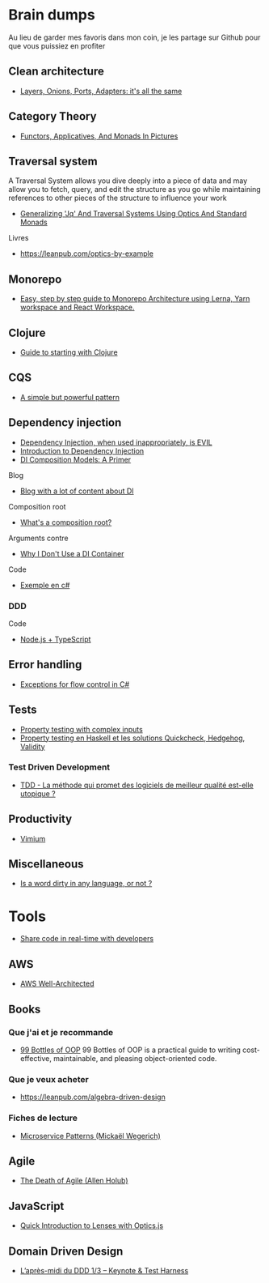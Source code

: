 # Brain dumps

Au lieu de garder mes favoris dans mon coin, je les partage sur Github pour que vous puissiez en profiter

## Clean architecture

- [Layers, Onions, Ports, Adapters: it's all the same](https://blog.ploeh.dk/2013/12/03/layers-onions-ports-adapters-its-all-the-same/)

## Category Theory

- [Functors, Applicatives, And Monads In Pictures](https://adit.io/posts/2013-04-17-functors,_applicatives,_and_monads_in_pictures.html)

## Traversal system

A Traversal System allows you dive deeply into a piece of data and may allow you to fetch, query, and edit the structure as you go while maintaining references to other pieces of the structure to influence your work

- [Generalizing 'Jq' And Traversal Systems Using Optics And Standard Monads](https://chrispenner.ca/posts/traversal-systems)

Livres

- https://leanpub.com/optics-by-example

## Monorepo

- [Easy, step by step guide to Monorepo Architecture using Lerna, Yarn workspace and React Workspace.](https://medium.com/@bijayshrestha/easy-step-by-step-guide-to-monorepo-architecture-using-lerna-yarn-workspace-and-react-workspace-5255d3e9447)

## Clojure

- [Guide to starting with Clojure](https://grison.me/2020/04/04/starting-with-clojure/)

## CQS

- [A simple but powerful pattern](https://www.dotnetcurry.com/patterns-practices/1461/command-query-separation-cqs)

## Dependency injection

- [Dependency Injection, when used inappropriately, is EVIL](https://www.tonymarston.net/php-mysql/dependency-injection-is-evil.html)
- [Introduction to Dependency Injection](https://kariera.future-processing.pl/blog/introduction-to-dependency-injection/)
- [DI Composition Models: A Primer](https://blogs.cuttingedge.it/steven/posts/2019/di-composition-models-primer/)

Blog

- [Blog with a lot of content about DI](https://blogs.cuttingedge.it/steven/)

Composition root

- [What's a composition root?](https://blog.ploeh.dk/2011/07/28/CompositionRoot/)

Arguments contre

- [Why I Don't Use a DI Container](https://khalilstemmler.com/articles/software-design-architecture/coding-without-di-container/)

Code

- [Exemple en c#](https://github.com/timsommer/cqs-dotnetcurry-sample/tree/master/Cqs.SampleApp.Console/Cqs.SampleApp.Core/IoC)

### DDD

Code
- [Node.js + TypeScript](https://github.com/stemmlerjs/white-label)

## Error handling

- [Exceptions for flow control in C#](https://enterprisecraftsmanship.com/posts/exceptions-for-flow-control/)

## Tests

- [Property testing with complex inputs](https://www.hillelwayne.com/post/property-testing-complex-inputs/)
- [Property testing en Haskell et les solutions Quickcheck, Hedgehog, Validity](https://www.fpcomplete.com/blog/quickcheck-hedgehog-validity/)

### Test Driven Development

- [TDD - La méthode qui promet des logiciels de meilleur qualité est-elle utopique ?](https://www.linkedin.com/pulse/tdd-la-m%25C3%25A9thode-qui-promet-des-logiciels-de-meilleur-lenselle)

## Productivity

- [Vimium](http://vimium.github.io/)

## Miscellaneous

- [Is a word dirty in any language, or not ?](http://wordsafety.com/)

# Tools

- [Share code in real-time with developers](https://codeshare.io/)

## AWS

- [AWS Well-Architected](https://aws.amazon.com/architecture/well-architected/)

## Books

### Que j'ai et je recommande

- [99 Bottles of OOP](https://sandimetz.com/99bottles)
99 Bottles of OOP is a practical guide to writing cost-effective, maintainable, and pleasing object-oriented code. 

### Que je veux acheter

- https://leanpub.com/algebra-driven-design

### Fiches de lecture

- [Microservice Patterns (Mickaël Wegerich)](https://medium.com/@mickalwegerich/fiche-de-lecture-microservice-patterns-chris-richardson-a622eb139f75)

## Agile

- [The Death of Agile (Allen Holub)](https://www.youtube.com/watch?v=HZyRQ8Uhhmk)

## JavaScript

- [Quick Introduction to Lenses with Optics.js](https://www.youtube.com/watch?v=vf3P_i1IMtU)

## Domain Driven Design

- [L’après-midi du DDD 1/3 – Keynote & Test Harness](https://www.youtube.com/watch?v=qzygjKpFSq4)
